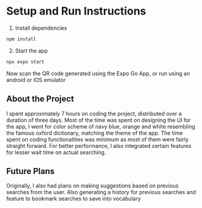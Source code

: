# Setup and Run Instructions

1. Install dependencies

```bash
npm install
```
2. Start the app
```bash
npx expo start
```
Now scan the QR code generated using the Expo Go App, or run using an android or IOS emulator

## About the Project
I spent approximately 7 hours on coding the project, distributed over a duration of three days. 
Most of the time was spent on designing the UI for the app, I went for color scheme of navy blue, orange and white resembling the famous oxford dictionary, matching the theme of the app.
The time spent on coding functionalities was minimum as most of them were fairly straight forward.
For better performance, I also integrated certain features for lesser wait time on actual searching.

## Future Plans
Originally, I also had plans on making suggestions based on previous searches from the user.
Also generating a history for previous searches and feature to bookmark searches to save into vocabulary